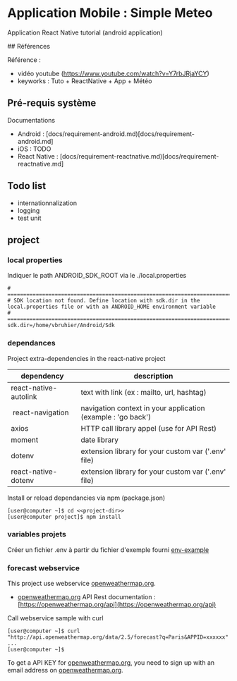 Application Mobile : Simple Meteo
========================================

Application React Native tutorial (android application)

## Références

Référence :
* vidéo youtube (https://www.youtube.com/watch?v=Y7rbJRjaYCY)
* keyworks : Tuto + ReactNative + App + Météo

## Pré-requis système

Documentations
* Android : [docs/requirement-android.md)[docs/requirement-android.md]
* iOS : TODO
* React Native : [docs/requirement-reactnative.md)[docs/requirement-reactnative.md]

## Todo list

* internationnalization
* logging
* test unit

## project

### local properties

Indiquer le path ANDROID_SDK_ROOT via le ./local.properties
~~~text
# ====================================================================================================================================
# SDK location not found. Define location with sdk.dir in the local.properties file or with an ANDROID_HOME environment variable
# ====================================================================================================================================
sdk.dir=/home/vbruhier/Android/Sdk
~~~

### dependances

Project extra-dependencies in the react-native project

| dependency                | description                                                      |
|-------------------------- |----------------------------------------------------------------- |
| react-native-autolink     | text with link (ex : mailto, url, hashtag)                       |
| react-navigation          | navigation context in your application (example : 'go back')     |
| axios                     | HTTP call library appel (use for API Rest)                       |
| moment                    | date library                                                     |
| dotenv                    | extension library for your custom var ('.env' file)              |
| react-native-dotenv       | extension library for your custom var ('.env' file)              |

Install or reload dependancies via npm (package.json)
~~~shell
[user@computer ~]$ cd <<project-dir>>
[user@computer project]$ npm install
~~~


### variables projets

Créer un fichier .env à partir du fichier d'exemple fourni [env-example](env-example)

### forecast webservice

This project use webservice [openweathermap.org](https://openweathermap.org).

* [openweathermap.org](https://openweathermap.org) API Rest documentation : [https://openweathermap.org/api](https://openweathermap.org/api)

Call webservice sample with curl
~~~
[user@computer ~]$ curl "http://api.openweathermap.org/data/2.5/forecast?q=Paris&APPID=xxxxxx"
...
[user@computer ~]$ 
~~~

To get a API KEY for [openweathermap.org](https://openweathermap.org), you need to sign up with an email address on [openweathermap.org](https://openweathermap.org).

